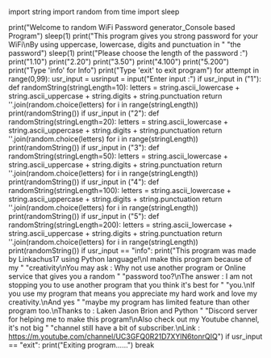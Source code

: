 import string
import random
from time import sleep

print("Welcome to random WiFi Password generator_Console based Program")
sleep(1)
print("This program gives you strong password for your WiFi\nBy using uppercase, lowercase, digits and punctuation in "
      "the password")
sleep(1)
print("Please choose the length of the password :")
print("1.10")
print("2.20")
print("3.50")
print("4.100")
print("5.200")
print("Type 'info' for Info")
print("Type 'exit' to exit program")
for attempt in range(0,99):
    usr_input = usrinput = input("Enter input :")
    if usr_input in ("1"):
        def randomString(stringLength=10):
            letters = string.ascii_lowercase + string.ascii_uppercase + string.digits + string.punctuation
            return ''.join(random.choice(letters) for i in range(stringLength))
        print(randomString())
    if usr_input in ("2"):
        def randomString(stringLength=20):
            letters = string.ascii_lowercase + string.ascii_uppercase + string.digits + string.punctuation
            return ''.join(random.choice(letters) for i in range(stringLength))
        print(randomString())
    if usr_input in ("3"):
        def randomString(stringLength=50):
            letters = string.ascii_lowercase + string.ascii_uppercase + string.digits + string.punctuation
            return ''.join(random.choice(letters) for i in range(stringLength))
        print(randomString())
    if usr_input in ("4"):
        def randomString(stringLength=100):
            letters = string.ascii_lowercase + string.ascii_uppercase + string.digits + string.punctuation
            return ''.join(random.choice(letters) for i in range(stringLength))
        print(randomString())
    if usr_input in ("5"):
        def randomString(stringLength=200):
            letters = string.ascii_lowercase + string.ascii_uppercase + string.digits + string.punctuation
            return ''.join(random.choice(letters) for i in range(stringLength))
        print(randomString())
    if usr_input == "info":
        print("This program was made by Linkachus17 using Python language!\nI make this program because of my "
              "creativity\nYou may ask : Why not use another program or Online service that gives you a random "
              "password too?\nThe answer : I am not stopping you to use another program that you think it's best for "
              "you.\nIf you use my program that means you appreciate my hard work and love my creativity.\nAnd yes "
              "maybe my program has limited feature than other program too.\nThanks to : Laken Jason Brion and Python "
              "Discord server for helping me to make this program!\nAlso check out my Youtube channel, it's not big "
              "channel still have a bit of subscriber.\nLink : https://m.youtube.com/channel/UC3GFQ0R21D7XYlN6tonrQIQ")
    if usr_input == "exit":
        print("Exiting program......")
        break

